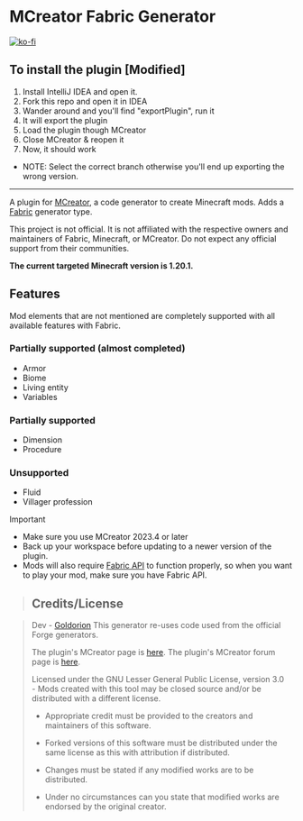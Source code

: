 # MCreator Fabric Generator

[![ko-fi](https://ko-fi.com/img/githubbutton_sm.svg)](https://ko-fi.com/F1F7EKDC0)

## To install the plugin [Modified]
1. Install IntelliJ IDEA and open it. 
2. Fork this repo and open it in IDEA
3. Wander around and you'll find "exportPlugin", run it
4. It will export the plugin
5. Load the plugin though MCreator
6. Close MCreator & reopen it
7. Now, it should work
- NOTE: Select the correct branch otherwise you'll end up exporting the wrong version.
---

A plugin for [MCreator](https://mcreator.net/), a code generator to create Minecraft mods. Adds a [Fabric](https://fabricmc.net/) generator type.

This project is not official. It is not affiliated with the respective owners and maintainers of Fabric, Minecraft, or MCreator. Do not expect any official support from their communities.

**The current targeted Minecraft version is 1.20.1.**

## Features
Mod elements that are not mentioned are completely supported with all available features with Fabric.

### Partially supported (almost completed)
* Armor
* Biome
* Living entity
* Variables
  
### Partially supported
* Dimension
* Procedure

### Unsupported
* Fluid
* Villager profession

> [!IMPORTANT]
- Make sure you use MCreator 2023.4 or later
- Back up your workspace before updating to a newer version of the plugin.
- Mods will also require [Fabric API](https://www.curseforge.com/minecraft/mc-mods/fabric-api) to function properly, so when you want to play your mod, make sure you have Fabric API.

> ## Credits/License


>    Dev - [Goldorion](https://github.com/Goldorion)
   > This generator re-uses code used from the official Forge generators.
>
 >   The plugin's MCreator page is [here](https://mcreator.net/plugin/64512/mcreator-fabric-generator).
    The plugin's MCreator forum page is [here](https://mcreator.net/forum/60201/fabric-generator-plugin).
>
>    Licensed under the GNU Lesser General Public License, version 3.0  
    - Mods created with this tool may be closed source and/or be distributed with a different license.
>
>   - Appropriate credit must be provided to the creators and maintainers of this software.
>   
 >  - Forked versions of this software must be distributed under the same license as this with attribution if distributed.
>
>   - Changes must be stated if any modified works are to be distributed.
 >
 >  - Under no circumstances can you state that modified works are endorsed by the original creator.
